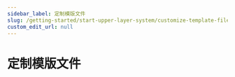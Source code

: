 ```yaml
---
sidebar_label: 定制模版文件
slug: /getting-started/start-upper-layer-system/customize-template-files
custom_edit_url: null
---
```


# 定制模版文件

